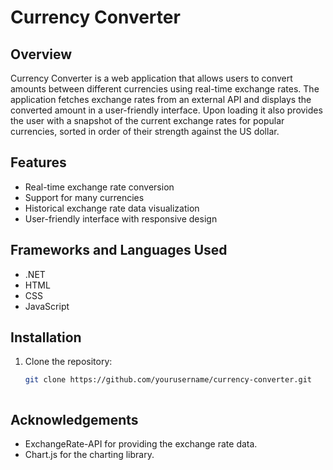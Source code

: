 # Currency Converter

## Overview

Currency Converter is a web application that allows users to convert amounts between different currencies using real-time exchange rates. The application fetches exchange rates from an external API and displays the converted amount in a user-friendly interface. Upon loading it also provides the user with a snapshot of the current exchange rates for popular currencies, sorted in order of their strength against the US dollar.

## Features

- Real-time exchange rate conversion
- Support for many currencies
- Historical exchange rate data visualization
- User-friendly interface with responsive design

## Frameworks and Languages Used

- .NET
- HTML
- CSS
- JavaScript

## Installation

1. Clone the repository:

   ```sh
   git clone https://github.com/yourusername/currency-converter.git



## Acknowledgements

- ExchangeRate-API for providing the exchange rate data.
- Chart.js for the charting library.